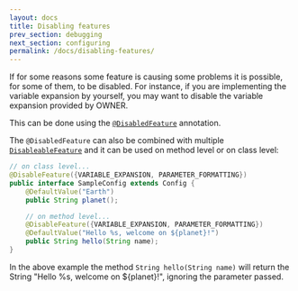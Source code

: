 ```yaml
---
layout: docs
title: Disabling features
prev_section: debugging
next_section: configuring
permalink: /docs/disabling-features/
---
```


If for some reasons some feature is causing some problems it is possible, for
some of them, to be disabled. For instance, if you are implementing the variable
expansion by yourself, you may want to disable the variable expansion provided
by OWNER.


This can be done using the [`@DisabledFeature`][df] annotation.

The `@DisabledFeature` can also be combined with multiple
[`DisableableFeature`][dfe] and it can be used on method level or on class level:

```java
// on class level...
@DisableFeature({VARIABLE_EXPANSION, PARAMETER_FORMATTING})
public interface SampleConfig extends Config {
    @DefaultValue("Earth")
    public String planet();

    // on method level...
    @DisableFeature({VARIABLE_EXPANSION, PARAMETER_FORMATTING})
    @DefaultValue("Hello %s, welcome on ${planet}!")
    public String hello(String name);
}
```

In the above example the method `String hello(String name)` will return the
String "Hello %s, welcome on ${planet}!", ignoring the parameter passed.

  [dfe]: https://matteobaccan.github.io/owner/apidocs/latest/io/github/qubitpi/owner/Config.DisableableFeature.html
  [df]: https://matteobaccan.github.io/owner/apidocs/latest/io/github/qubitpi/owner/Config.DisableFeature.html
